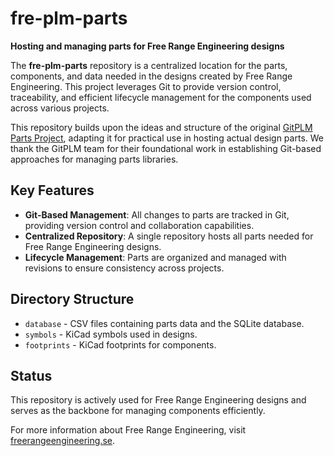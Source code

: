 # fre-plm-parts

**Hosting and managing parts for Free Range Engineering designs**

The **fre-plm-parts** repository is a centralized location for the parts, components, and data needed in the designs created by Free Range Engineering. This project leverages Git to provide version control, traceability, and efficient lifecycle management for the components used across various projects.

This repository builds upon the ideas and structure of the original [GitPLM Parts Project](https://github.com/git-plm/gitplm), adapting it for practical use in hosting actual design parts. We thank the GitPLM team for their foundational work in establishing Git-based approaches for managing parts libraries.

## Key Features

- **Git-Based Management**: All changes to parts are tracked in Git, providing version control and collaboration capabilities.
- **Centralized Repository**: A single repository hosts all parts needed for Free Range Engineering designs.
- **Lifecycle Management**: Parts are organized and managed with revisions to ensure consistency across projects.

## Directory Structure

- `database` - CSV files containing parts data and the SQLite database.
- `symbols` - KiCad symbols used in designs.
- `footprints` - KiCad footprints for components.

## Status

This repository is actively used for Free Range Engineering designs and serves as the backbone for managing components efficiently.

For more information about Free Range Engineering, visit [freerangeengineering.se](https://freerangeengineering.se/).

